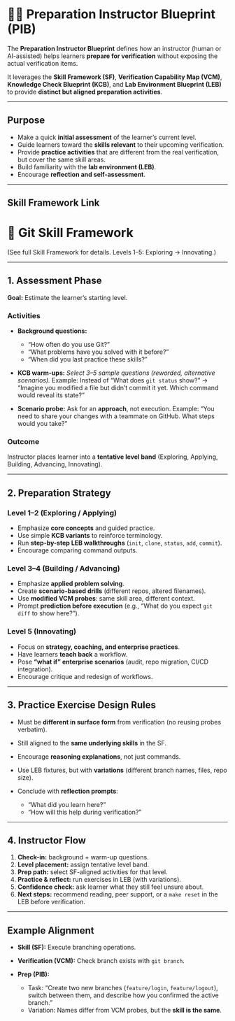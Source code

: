 # 👩‍🏫 Preparation Instructor Blueprint (PIB)

The **Preparation Instructor Blueprint** defines how an instructor (human or AI-assisted) helps learners **prepare for verification** without exposing the actual verification items.

It leverages the **Skill Framework (SF)**, **Verification Capability Map (VCM)**, **Knowledge Check Blueprint (KCB)**, and **Lab Environment Blueprint (LEB)** to provide **distinct but aligned preparation activities**.

---

## Purpose

- Make a quick **initial assessment** of the learner’s current level.
- Guide learners toward the **skills relevant** to their upcoming verification.
- Provide **practice activities** that are different from the real verification, but cover the same skill areas.
- Build familiarity with the **lab environment (LEB)**.
- Encourage **reflection and self-assessment**.

---

## Skill Framework Link

# 🧩 Git Skill Framework

(See full Skill Framework for details. Levels 1–5: Exploring → Innovating.)

---

## 1. Assessment Phase

**Goal:** Estimate the learner’s starting level.

### Activities

- **Background questions:**

  - “How often do you use Git?”
  - “What problems have you solved with it before?”
  - “When did you last practice these skills?”

- **KCB warm-ups:**
  _Select 3–5 sample questions (reworded, alternative scenarios)._
  Example: Instead of “What does `git status` show?” → “Imagine you modified a file but didn’t commit it yet. Which command would reveal its state?”

- **Scenario probe:**
  Ask for an **approach**, not execution.
  Example: “You need to share your changes with a teammate on GitHub. What steps would you take?”

### Outcome

Instructor places learner into a **tentative level band** (Exploring, Applying, Building, Advancing, Innovating).

---

## 2. Preparation Strategy

### Level 1–2 (Exploring / Applying)

- Emphasize **core concepts** and guided practice.
- Use simple **KCB variants** to reinforce terminology.
- Run **step-by-step LEB walkthroughs** (`init`, `clone`, `status`, `add`, `commit`).
- Encourage comparing command outputs.

### Level 3–4 (Building / Advancing)

- Emphasize **applied problem solving**.
- Create **scenario-based drills** (different repos, altered filenames).
- Use **modified VCM probes**: same skill area, different context.
- Prompt **prediction before execution** (e.g., “What do you expect `git diff` to show here?”).

### Level 5 (Innovating)

- Focus on **strategy, coaching, and enterprise practices**.
- Have learners **teach back** a workflow.
- Pose **“what if” enterprise scenarios** (audit, repo migration, CI/CD integration).
- Encourage critique and redesign of workflows.

---

## 3. Practice Exercise Design Rules

- Must be **different in surface form** from verification (no reusing probes verbatim).
- Still aligned to the **same underlying skills** in the SF.
- Encourage **reasoning explanations**, not just commands.
- Use LEB fixtures, but with **variations** (different branch names, files, repo size).
- Conclude with **reflection prompts**:

  - “What did you learn here?”
  - “How will this help during verification?”

---

## 4. Instructor Flow

1. **Check-in:** background + warm-up questions.
2. **Level placement:** assign tentative level band.
3. **Prep path:** select SF-aligned activities for that level.
4. **Practice & reflect:** run exercises in LEB (with variations).
5. **Confidence check:** ask learner what they still feel unsure about.
6. **Next steps:** recommend reading, peer support, or a `make reset` in the LEB before verification.

---

## Example Alignment

- **Skill (SF):** Execute branching operations.
- **Verification (VCM):** Check branch exists with `git branch`.
- **Prep (PIB):**

  - Task: “Create two new branches (`feature/login`, `feature/logout`), switch between them, and describe how you confirmed the active branch.”
  - Variation: Names differ from VCM probes, but the **skill is the same**.
